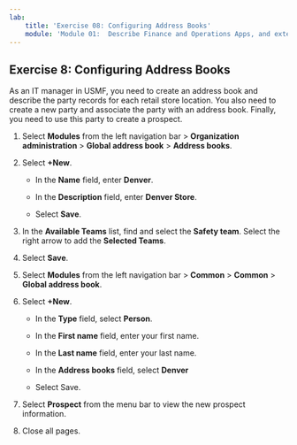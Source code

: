 ```yaml
---
lab:
    title: 'Exercise 08: Configuring Address Books'
    module: 'Module 01:  Describe Finance and Operations Apps, and extend apps by using Microsoft Power Platform technologies'
---
```

## Exercise 8: Configuring Address Books

As an IT manager in USMF, you need to create an address book and describe the party records for each retail store location. You also need to create a new party and associate the party with an address book. Finally, you need to use this party to create a prospect.

1. Select **Modules** from the left navigation bar > **Organization administration** > **Global address book** > **Address books**.

2. Select **+New**.

	- In the **Name** field, enter **Denver**.

	- In the **Description** field, enter **Denver Store**.

	- Select **Save**.

3. In the **Available Teams** list, find and select the **Safety team**. Select the right arrow to add the **Selected Teams**.

4. Select **Save**.

5. Select **Modules** from the left navigation bar > **Common** > **Common** > **Global address book**.

6. Select **+New**.

	- In the **Type** field, select **Person**.

	- In the **First name** field, enter your first name.

	- In the **Last name** field, enter your last name.

	- In the **Address books** field, select **Denver**

	- Select Save.

7. Select **Prospect** from the menu bar to view the new prospect information.

8. Close all pages.

